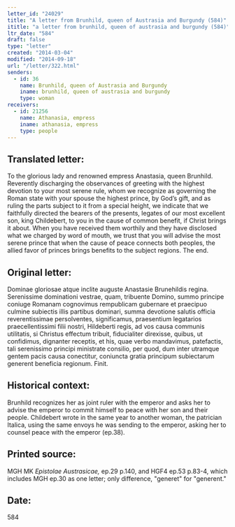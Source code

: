 ```yaml
---
letter_id: "24029"
title: "A letter from Brunhild, queen of Austrasia and Burgundy (584)"
ititle: "a letter from brunhild, queen of austrasia and burgundy (584)"
ltr_date: "584"
draft: false
type: "letter"
created: "2014-03-04"
modified: "2014-09-18"
url: "/letter/322.html"
senders:
  - id: 36
    name: Brunhild, queen of Austrasia and Burgundy
    iname: brunhild, queen of austrasia and burgundy
    type: woman
receivers:
  - id: 21256
    name: Athanasia, empress
    iname: athanasia, empress
    type: people
---
```

<h2> Translated letter:</h2>To the glorious lady and renowned empress Anastasia, queen Brunhild.
Reverently discharging the observances of greeting with the highest devotion to your most serene rule, whom we recognize as governing the Roman state with your spouse the highest prince, by God’s gift, and as ruling the parts subject to it from a special height, we indicate that we faithfully directed the bearers of the presents, legates of our most excellent son, king Childebert, to you in the cause of common benefit, if Christ brings it about. When you have received them worthily and they have disclosed what we charged by word of mouth, we trust that you will advise the most serene prince that when the cause of peace connects both peoples, the allied favor of princes brings benefits to the subject regions.  The end.
<h2 class="mt-4"> Original letter:</h2>Dominae gloriosae atque inclite auguste Anastasie Brunehildis regina.
Serenissime dominationi vestrae, quam, tribuente Domino, summo principe coniuge Romanam cognovimus rempublicam gubernare et praecipuo culmine subiectis illis partibus dominari, summa devotione salutis officia reverentissimae persolventes, significamus, praesentium legatarios praecellentissimi filii nostri, Hildeberti regis, ad vos causa communis utilitatis, si Christus effectum tribuit, fiducialiter direxisse, quibus, ut confidimus, dignanter receptis, et his, quae verbo mandavimus, patefactis, tali serenissimo principi ministrate consilio, per quod, dum inter utramque gentem pacis causa conectitur, coniuncta gratia principum subiectarum generent beneficia regionum. Finit.
<h2 class="mt-4"> Historical context:</h2>Brunhild recognizes her as joint ruler with the emperor and asks her to advise the emperor to commit himself to peace with her son and their people.  Childebert wrote in the same year to another woman, the patrician Italica, using the same envoys he was sending to the emperor, asking her to counsel peace with the emperor (ep.38).
<h2 class="mt-4"> Printed source:</h2><p>MGH MK <em>Epistolae Austrasicae,</em> ep.29 p.140, and HGF4 ep.53 p.83-4, which includes MGH ep.30 as one letter; only difference, "generet" for "generent."</p><h2 class="mt-4"> Date:</h2>584
